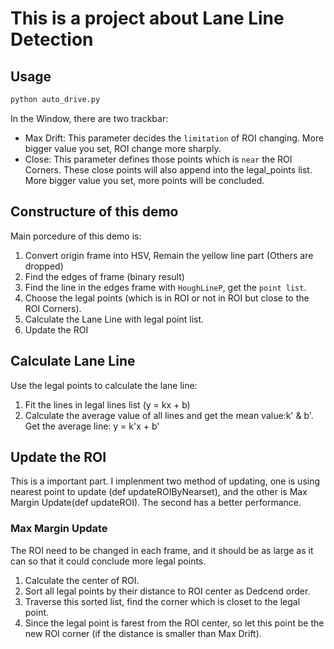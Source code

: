 # This is a project about Lane Line Detection
## Usage
```python
python auto_drive.py
```
In the Window, there are two trackbar:
- Max Drift: This parameter decides the `limitation` of ROI changing. More bigger value you set, ROI change more sharply.
- Close: This parameter defines those points which is `near` the ROI Corners. These close points will also append into the legal_points list. More bigger value you set, more points will be concluded.

## Constructure of this demo
Main porcedure of this demo is: <br>
1. Convert origin frame into HSV, Remain the yellow line part (Others are dropped)
2. Find the edges of frame (binary result)
3. Find the line in the edges frame with `HoughLineP`, get the `point list`.
4. Choose the legal points (which is in ROI or not in ROI but close to the ROI Corners).
5. Calculate the Lane Line with legal point list.
6. Update the ROI

## Calculate Lane Line
Use the legal points to calculate the lane line:<br>
1. Fit the lines in legal lines list (y = kx + b) 
2. Calculate the average value of all lines and get the mean value:k' & b'. Get the average line: y = k'x + b' 

## Update the ROI
This is a important part. I implenment two method of updating, one is using nearest point to update (def updateROIByNearset), and the other is Max Margin Update(def updateROI). The second has a better performance.<br>
### Max Margin Update
The ROI need to be changed in each frame, and it should be as large as it can so that it could conclude more legal points.<br>
1. Calculate the center of ROI.
2. Sort all legal points by their distance to ROI center as Dedcend order.
3. Traverse this sorted list, find the corner which is closet to the legal point.
4. Since the legal point is farest from the ROI center, so let this point be the new ROI corner (if the distance is smaller than Max Drift).